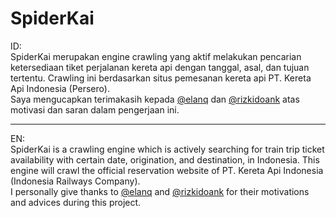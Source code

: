# SpiderKai
ID:  
SpiderKai merupakan engine crawling yang aktif melakukan pencarian ketersediaan tiket perjalanan kereta api dengan tanggal, asal, dan tujuan tertentu. Crawling ini berdasarkan situs pemesanan kereta api PT. Kereta Api Indonesia (Persero).  
Saya mengucapkan terimakasih kepada [@elanq](https://github.com/elanq) dan [@rizkidoank](https://github.com/rizkidoank) atas motivasi dan saran dalam pengerjaan ini.

---

EN:  
SpiderKai is a crawling engine which is actively searching for train trip ticket availability with certain date, origination, and destination, in Indonesia. This engine will crawl the official reservation website of PT. Kereta Api Indonesia (Indonesia Railways Company).  
I personally give thanks to [@elanq](https://github.com/elanq) and [@rizkidoank](https://github.com/rizkidoank) for their motivations and advices during this project.
